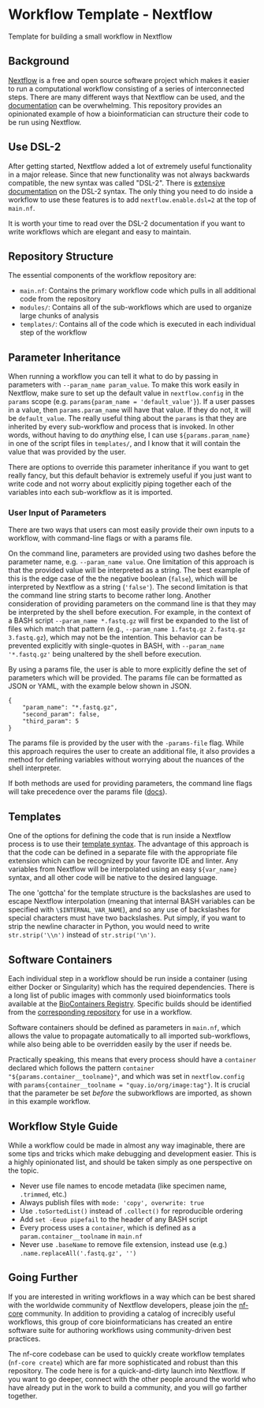 # Workflow Template - Nextflow
Template for building a small workflow in Nextflow

## Background

[Nextflow](https://www.nextflow.io/) is a free and open source software
project which makes it easier to run a computational workflow consisting
of a series of interconnected steps. There are many different ways that
Nextflow can be used, and the [documentation](https://www.nextflow.io/docs/latest/index.html)
can be overwhelming. This repository provides an opinionated example of
how a bioinformatician can structure their code to be run using Nextflow.

## Use DSL-2

After getting started, Nextflow added a lot of extremely useful functionality in
a major release. Since that new functionality was not always backwards compatible,
the new syntax was called "DSL-2". There is [extensive documentation](https://www.nextflow.io/docs/latest/dsl2.html)
on the DSL-2 syntax. The only thing you need to do inside a workflow to use
these features is to add `nextflow.enable.dsl=2` at the top of `main.nf`.

It is worth your time to read over the DSL-2 documentation if you want to
write workflows which are elegant and easy to maintain.

## Repository Structure

The essential components of the workflow repository are:
- `main.nf`: Contains the primary workflow code which pulls in all additional code from the repository
- `modules/`: Contains all of the sub-workflows which are used to organize large chunks of analysis
- `templates/`: Contains all of the code which is executed in each individual step of the workflow

## Parameter Inheritance

When running a workflow you can tell it what to do by passing in parameters with
`--param_name param_value`. To make this work easily in Nextflow, make sure to
set up the default value in `nextflow.config` in the `params` scope (e.g. `params{param_name = 'default_value'}`).
If a user passes in a value, then `params.param_name` will have that value. If they
do not, it will be `default_value`. The really useful thing about the `params` is that
they are inherited by every sub-workflow and process that is invoked. In other words,
without having to do _anything_ else, I can use `${params.param_name}` in one of the
script files in `templates/`, and I know that it will contain the value that was provided
by the user. 

There are options to override this parameter inheritance if you want to get really fancy,
but this default behavior is extremely useful if you just want to write code and not
worry about explicitly piping together each of the variables into each sub-workflow
as it is imported.

### User Input of Parameters

There are two ways that users can most easily provide their own inputs to a workflow,
with command-line flags or with a params file.

On the command line, parameters are provided using two dashes before the parameter
name, e.g. `--param_name value`. One limitation of this approach is that the provided
value will be interpreted as a string. The best example of this is the edge case of the
the negative boolean (`false`), which will be interpreted by Nextflow as a string (`'false'`).
The second limitation is that the command line string starts to become rather long.
Another consideration of providing parameters on the command line is that they may be
interpreted by the shell before execution. For example, in the context of a BASH script
`--param_name *.fastq.gz` will first be expanded to the list of files which match that
pattern (e.g., `--param_name 1.fastq.gz 2.fastq.gz 3.fastq.gz`), which may not be the
intention. This behavior can be prevented explicitly with single-quotes in BASH, with
`--param_name '*.fastq.gz'` being unaltered by the shell before execution.

By using a params file, the user is able to more explicitly define the set of parameters
which will be provided. The params file can be formatted as JSON or YAML, with the example
below shown in JSON.

```
{
    "param_name": "*.fastq.gz",
    "second_param": false,
    "third_param": 5
}
```

The params file is provided by the user with the `-params-file` flag.
While this approach requires the user to create an additional file, it also provides a
method for defining variables without worrying about the nuances of the shell interpreter.

If both methods are used for providing parameters, the command line flags will take
precedence over the params file ([docs](https://www.nextflow.io/docs/latest/config.html)).

## Templates

One of the options for defining the code that is run inside a Nextflow process
is to use their [template syntax](https://www.nextflow.io/docs/latest/process.html#template).
The advantage of this approach is that the code can be defined in a separate file
with the appropriate file extension which can be recognized by your favorite IDE
and linter. Any variables from Nextflow will be interpolated using an easy `${var_name}`
syntax, and all other code will be native to the desired language. 

The one 'gottcha' for the template structure is the backslashes are used to escape Nextflow interpolation (meaning that internal BASH variables can be specified with `\$INTERNAL_VAR_NAME`),
and so any use of backslashes for special characters must have two backslashes. Put simply,
if you want to strip the newline character in Python, you would need to write `str.strip('\\n')`
instead of `str.strip('\n')`.

## Software Containers

Each individual step in a workflow should be run inside a container (using
either Docker or Singularity) which has the required dependencies. There is a
long list of public images with commonly used bioinformatics tools available
at the [BioContainers Registry](https://biocontainers.pro/registry). Specific builds
should be identified from the [corresponding repository](https://quay.io/repository/biocontainers/bwa?tab=tags)
for use in a workflow.

Software containers should be defined as parameters in `main.nf`, which allows
the value to propagate automatically to all imported sub-workflows, while also
being able to be overridden easily by the user if needs be.

Practically speaking, this means that every process should have a `container`
declared which follows the pattern `container "${params.container__toolname}"`,
and which was set in `nextflow.config` with `params{container__toolname = "quay.io/org/image:tag"}`.
It is crucial that the parameter be set _before_ the subworkflows are imported, as
shown in this example workflow.

## Workflow Style Guide

While a workflow could be made in almost any way imaginable, there are some
tips and tricks which make debugging and development easier. This is a highly
opinionated list, and should be taken simply as one perspective on the topic.

- Never use file names to encode metadata (like specimen name, `.trimmed`, etc.)
- Always publish files with `mode: 'copy', overwrite: true`
- Use `.toSortedList()` instead of `.collect()` for reproducible ordering
- Add `set -Eeuo pipefail` to the header of any BASH script
- Every process uses a `container`, which is defined as a `param.container__toolname` in `main.nf`
- Never use `.baseName` to remove file extension, instead use (e.g.) `.name.replaceAll('.fastq.gz', '')`

## Going Further

If you are interested in writing workflows in a way which can be best
shared with the worldwide community of Nextflow developers, please join the 
[nf-core](https://nf-co.re/) community. In addition to providing a catalog of
increcibly useful workflows, this group of core bioinformaticians has created an entire
software suite for authoring workflows using community-driven best practices.

The nf-core codebase can be used to quickly create workflow templates (`nf-core create`)
which are far more sophisticated and robust than this repository. The code here is
for a quick-and-dirty launch into Nextflow. If you want to go deeper, connect with
the other people around the world who have already put in the work to build a
community, and you will go farther together.
